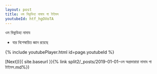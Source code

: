 ```yaml
---
layout: post
title: ওম বিভুডিহা নামায গা টাইমস
youtubeId: htf_hgOVoTA
---
```

 
 
 ওম বিভুডিহা নামায  
 
 -  যার বিশেষায়িত জ্ঞান রয়েছে 
 
  
 
  
 
 
 
 
 
 


{% include youtubePlayer.html id=page.youtubeId %}
 
[Next]({{ site.baseurl }}{% link  split2/_posts/2019-01-01-ওম অগ্রভারায়া নামায গা টাইমস.md%})
 
